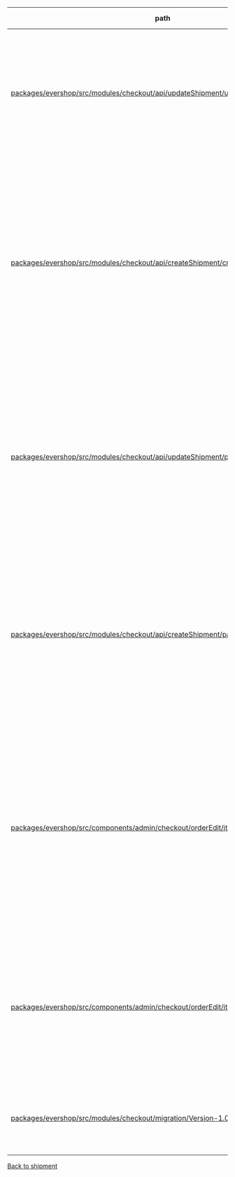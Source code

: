 | path | summary | is relevant |
| --- | --- | --- |
| [packages/evershop/src/modules/checkout/api/updateShipment/updateShipment.js](https://github.com/evershopcommerce/evershop/blob/bc7ee43cdadfb8a00e896c8f753da75938507854/packages/evershop/src/modules/checkout/api/updateShipment/updateShipment.js) | このコードの中で、テーブルshipmentのカラムcarrier_nameは、更新されるべき値として使用されています。具体的には、リクエストボディから取得したcarrier_nameの値が、shipmentテーブルの該当するレコードのcarrier_nameカラムに更新されます。 | True |
| [packages/evershop/src/modules/checkout/api/createShipment/createShipment.js](https://github.com/evershopcommerce/evershop/blob/bc7ee43cdadfb8a00e896c8f753da75938507854/packages/evershop/src/modules/checkout/api/createShipment/createShipment.js) | このコードの中で、テーブルshipmentのカラムcarrier_nameは、リクエストボディから取得され、insert文でshipmentテーブルに挿入されます。具体的には、以下のようになります。<br><br>```<br>const { carrier_name, tracking_number } = request.body;<br><br>const result = await insert('shipment')<br>  .given({<br>    shipment_order_id: order.order_id,<br>    carrier_name,<br>    tracking_number<br>  })<br>  .execute(connection);<br>``` | True |
| [packages/evershop/src/modules/checkout/api/updateShipment/payloadSchema.json](https://github.com/evershopcommerce/evershop/blob/0e00f5a5fda1ecd14d16ff1143f53f5befbfe32b/packages/evershop/src/modules/checkout/api/updateShipment/payloadSchema.json) | <br><br>このコードの中では、テーブルshipmentのカラムcarrier_nameは、JSONオブジェクトのプロパティとして定義されています。具体的には、shipmentのcarrier_nameカラムは、配送業者の名前を表す文字列型のプロパティとして定義されています。このJSONオブジェクトは、配送情報を表すために使用される可能性があります。 | True |
| [packages/evershop/src/modules/checkout/api/createShipment/payloadSchema.json](https://github.com/evershopcommerce/evershop/blob/0e00f5a5fda1ecd14d16ff1143f53f5befbfe32b/packages/evershop/src/modules/checkout/api/createShipment/payloadSchema.json) | <br><br>このコードの中では、テーブルshipmentのカラムcarrier_nameは、JSONオブジェクトのプロパティとして定義されています。具体的には、shipmentのcarrier_nameカラムは、配送業者の名前を表す文字列型のプロパティとして定義されています。このJSONオブジェクトは、配送情報を表すために使用される可能性があります。 | True |
| [packages/evershop/src/components/admin/checkout/orderEdit/items/AddTrackingButton.js](https://github.com/evershopcommerce/evershop/blob/7d41ed3f57a1ac7d8b02cb86fd8b01508e77bcf6/packages/evershop/src/components/admin/checkout/orderEdit/items/AddTrackingButton.js) | <br><br>このコードの中では、テーブルshipmentのカラムcarrier_nameは、追跡情報を追加するフォームの中で、選択肢として使用されています。具体的には、Fieldコンポーネントのtypeがselectで、nameがcarrier_nameであるフィールドで、選択肢としてFedex、USPS、UPSが提供されています。ただし、TODOコメントによると、キャリアのリストは設定可能である必要があります。 | True |
| [packages/evershop/src/components/admin/checkout/orderEdit/items/FullfillButton.js](https://github.com/evershopcommerce/evershop/blob/7d41ed3f57a1ac7d8b02cb86fd8b01508e77bcf6/packages/evershop/src/components/admin/checkout/orderEdit/items/FullfillButton.js) | このコードの中では、テーブルshipmentのカラムcarrier_nameは、配送を完了するためのフォームで選択肢として表示されます。具体的には、Fieldコンポーネントのpropsの一つとして、optionsとして渡されています。ただし、TODOコメントにもあるように、この選択肢は設定可能であるべきです。 | True |
| [packages/evershop/src/modules/checkout/migration/Version-1.0.0.js](https://github.com/evershopcommerce/evershop/blob/4f1f4947f95e03b9cf64486a42b1669d484cba61/packages/evershop/src/modules/checkout/migration/Version-1.0.0.js) | <br><br>テーブルshipmentのカラムcarrier_nameは、出荷のキャリア名を格納するために使用されます。 | True |
[Back to shipment](../tables/shipment.md)